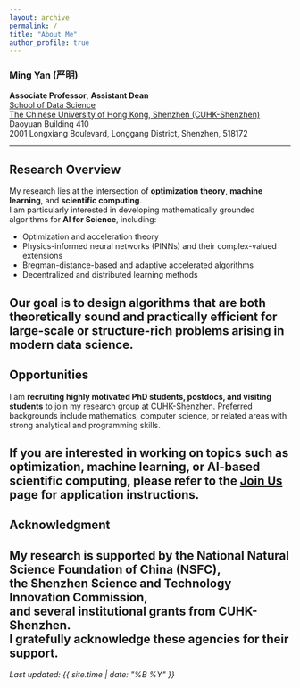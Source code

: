 ```yaml
---
layout: archive
permalink: /
title: "About Me"
author_profile: true
---
```


### Ming Yan (严明)

**Associate Professor**, **Assistant Dean** <br>
[School of Data Science](https://sds.cuhk.edu.cn)  <br>
[The Chinese University of Hong Kong, Shenzhen (CUHK-Shenzhen)](https://www.cuhk.edu.cn/en)  <br>
Daoyuan Building 410 <br>
2001 Longxiang Boulevard, Longgang District, Shenzhen, 518172

<!--Associate Professor (on leave from August 2022)\
[Department of Computational Mathematics, Science and Engineering (CMSE)](https://cmse.msu.edu/)\
[Department of Mathematics](https://math.msu.edu/)\
[Michigan State University](https://msu.edu/)-->
---

## Research Overview
My research lies at the intersection of **optimization theory**, **machine learning**, and **scientific computing**.  
I am particularly interested in developing mathematically grounded algorithms for **AI for Science**, including:

- Optimization and acceleration theory  
- Physics-informed neural networks (PINNs) and their complex-valued extensions  
- Bregman-distance-based and adaptive accelerated algorithms  
- Decentralized and distributed learning methods  

Our goal is to design algorithms that are both **theoretically sound** and **practically efficient** for large-scale or structure-rich problems arising in modern data science.
---

## Opportunities

I am **recruiting highly motivated PhD students, postdocs, and visiting students** to join my research group at CUHK-Shenzhen. Preferred backgrounds include mathematics, computer science, or related areas with strong analytical and programming skills.   

If you are interested in working on topics such as **optimization**, **machine learning**, or **AI-based scientific computing**, please refer to the [Join Us](/join_us/) page for application instructions.
---


## Acknowledgment

My research is supported by the **National Natural Science Foundation of China (NSFC)**,  
the **Shenzhen Science and Technology Innovation Commission**,  
and several institutional grants from CUHK-Shenzhen.  
I gratefully acknowledge these agencies for their support.
---

_Last updated: {{ site.time | date: "%B %Y" }}_
